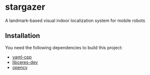# stargazer
A landmark-based visual indoor localization system for mobile robots


## Installation
You need the following dependencies to build this project: 

* [yaml-cpp](https://github.com/jbeder/yaml-cpp/)
* [libceres-dev](https://ceres-solver.org/)
* [opencv](https://opencv.org/)